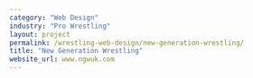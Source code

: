 ```yaml
---
category: "Web Design"
industry: "Pro Wrestling"
layout: project
permalink: /wrestling-web-design/new-generation-wrestling/
title: "New Generation Wrestling"
website_url: www.ngwuk.com
---
```

